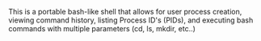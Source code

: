  This is a portable bash-like shell that allows for user process creation, viewing command history, listing Process ID's (PIDs), and executing bash commands with multiple parameters (cd, ls, mkdir, etc..)
